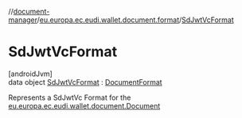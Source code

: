 //[document-manager](../../../index.md)/[eu.europa.ec.eudi.wallet.document.format](../index.md)/[SdJwtVcFormat](index.md)

# SdJwtVcFormat

[androidJvm]\
data object [SdJwtVcFormat](index.md) : [DocumentFormat](../-document-format/index.md)

Represents a SdJwtVc Format for
the [eu.europa.ec.eudi.wallet.document.Document](../../eu.europa.ec.eudi.wallet.document/-document/index.md)

